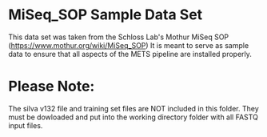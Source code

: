 # MiSeq_SOP Sample Data Set

This data set was taken from the Schloss Lab's Mothur MiSeq SOP (https://www.mothur.org/wiki/MiSeq_SOP)
It is meant to serve as sample data to ensure that all aspects of the METS pipeline are installed properly.

# Please Note:

The silva v132 file and training set files are NOT included in this folder. They must be dowloaded and put into the working directory folder with all FASTQ input files. 
